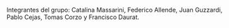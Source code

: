 Integrantes del grupo:
Catalina Massarini, Federico Allende, Juan Guzzardi, Pablo Cejas, Tomas Corzo y Francisco Daurat.

